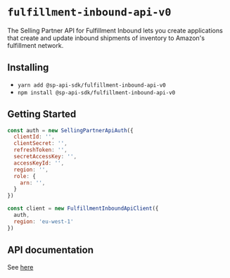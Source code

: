 # `fulfillment-inbound-api-v0`

The Selling Partner API for Fulfillment Inbound lets you create applications that create and update inbound shipments of inventory to Amazon&#39;s fulfillment network.

## Installing

* `yarn add @sp-api-sdk/fulfillment-inbound-api-v0`
* `npm install @sp-api-sdk/fulfillment-inbound-api-v0`

## Getting Started

```javascript
const auth = new SellingPartnerApiAuth({
  clientId: '',
  clientSecret: '',
  refreshToken: '',
  secretAccessKey: '',
  accessKeyId: '',
  region: '',
  role: {
    arn: '',
  }
})

const client = new FulfillmentInboundApiClient({
  auth,
  region: 'eu-west-1'
})
```

## API documentation

See [here](https://github.com/amzn/selling-partner-api-docs/tree/main/references/fulfillment-inbound-api/fulfillmentInboundV0.md)
